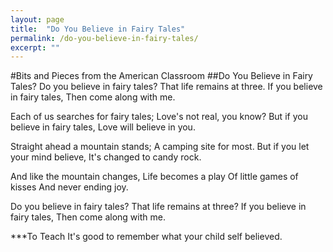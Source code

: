 ```yaml
---
layout: page
title:  "Do You Believe in Fairy Tales"
permalink: /do-you-believe-in-fairy-tales/
excerpt: ""
---
```


#Bits and Pieces from the American Classroom
##Do You Believe in Fairy Tales?
Do you believe in fairy tales?
That life remains at three.
If you believe in fairy tales,
Then come along with me.

Each of us searches for fairy tales;
Love's not real, you know?
But if you believe in fairy tales,
Love will believe in you.

Straight ahead a mountain stands;
A camping site for most.
But if you let your mind believe,
It's changed to candy rock.

And like the mountain changes,
Life becomes a play
Of little games of kisses
And never ending joy.

Do you believe in fairy tales?
That life remains at three?
If you believe in fairy tales,
Then come along with me.

***To Teach
It's good to remember what your child self believed.